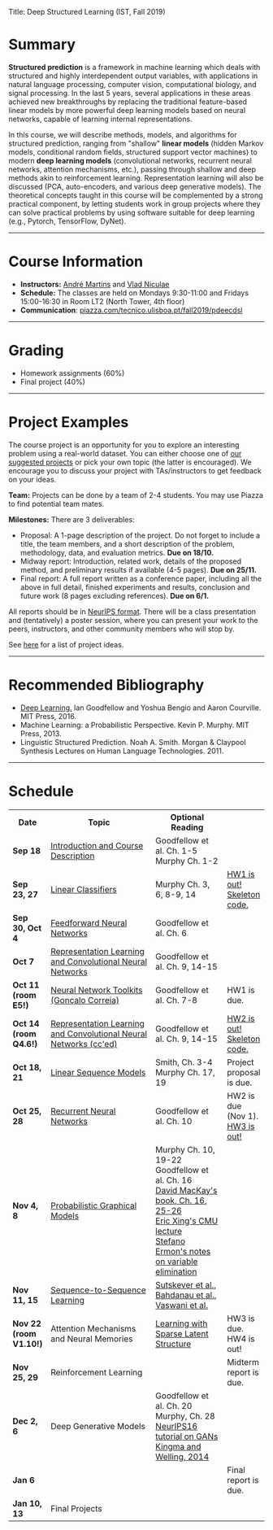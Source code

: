 Title: Deep Structured Learning (IST, Fall 2019)

# Summary

**Structured prediction** is a framework in machine learning which deals with structured and highly interdependent output variables, with applications in natural language processing, computer vision, computational biology, and signal processing.
In the last 5 years, several applications in these areas achieved new breakthroughs by replacing the traditional feature-based linear models by more powerful deep learning models based on neural networks, capable of learning internal representations.

In this course, we will describe methods, models, and algorithms for structured prediction, ranging from "shallow" **linear models** (hidden Markov models, conditional random fields, structured support vector machines) to modern **deep learning models** (convolutional networks, recurrent neural networks, attention mechanisms, etc.), passing through shallow and deep methods akin to reinforcement learning. Representation learning will also be discussed (PCA, auto-encoders, and various deep generative models).
The theoretical concepts taught in this course will be complemented by a strong practical component, by letting students work in group projects where they can solve practical problems by using software suitable for deep learning (e.g., Pytorch, TensorFlow, DyNet).

---

# Course Information

- **Instructors:** [André Martins](http://andre-martins.github.io) and [Vlad Niculae](http://vene.ro/)
- **Schedule:** The classes are held on Mondays 9:30-11:00 and Fridays 15:00-16:30 in Room LT2 (North Tower, 4th floor)
- **Communication**: [piazza.com/tecnico.ulisboa.pt/fall2019/pdeecdsl](http://piazza.com/tecnico.ulisboa.pt/fall2019/pdeecdsl)

---

# Grading

- Homework assignments (60%)
- Final project (40%)

---

# Project Examples

The course project is an opportunity for you to explore an interesting problem using a real-world dataset. You can either choose one of [our suggested projects](/pages/project-examples-for-deep-structured-learning-fall-2019.html) or pick your own topic (the latter is encouraged). We encourage you to discuss your project with TAs/instructors to get feedback on your ideas.

**Team:** Projects can be done by a team of 2-4 students. You may use Piazza to find potential team mates.

**Milestones:** There are 3 deliverables:

- Proposal: A 1-page description of the project. Do not forget to include a title, the team members, and a short description of the problem, methodology, data, and evaluation metrics. **Due on 18/10.**
- Midway report: Introduction, related work, details of the proposed method, and preliminary results if available (4-5 pages). **Due on 25/11.**
- Final report: A full report written as a conference paper, including all the above in full detail, finished experiments and results, conclusion and future work (8 pages excluding references). **Due on 6/1.**

All reports should be in [NeurIPS format](https://nips.cc/Conferences/2018/PaperInformation/StyleFiles). There will be a class presentation and (tentatively) a poster session, where you can present your work to the peers, instructors, and other community members who will stop by.

See [here](/pages/project-examples-for-deep-structured-learning-fall-2019.html) for a list of project ideas.

---

# Recommended Bibliography

- [Deep Learning.](http://www.deeplearningbook.org) Ian Goodfellow and Yoshua Bengio and Aaron Courville. MIT Press, 2016.
- Machine Learning: a Probabilistic Perspective. Kevin P. Murphy. MIT Press, 2013.
- Linguistic Structured Prediction. Noah A. Smith. Morgan & Claypool Synthesis Lectures on Human Language Technologies. 2011.

---

# Schedule

<table class="table table-condensed table-bordered table-hover">
<colgroup>
  <col span="1" style="width: 10%;">
  <col span="1" style="width: 45%;">
  <col span="1" style="width: 30%;">
  <col span="1" style="width: 15%;">
</colgroup>

<tr>
<th>Date</th>
<th>Topic</th>
<th>Optional Reading</th>
<th></th>
</tr>

<tr>
<td><b>Sep 18</b></td>
<td>
<a href="../docs/dsl2019/lecture_01.pdf">Introduction and Course Description</a>
</td>
<td>
<!--a href="http://lxmls.it.pt/2018/Figueiredo_LxMLS2018.pdf">Mário Figueiredo's LxMLS intro lecture</a><br/>
<a href="https://github.com/luispedro/talk-python-intro">Luis Pedro Coelho's intro to Python</a><br/-->
Goodfellow et al. Ch. 1-5<br/>
Murphy Ch. 1-2
</td>
<td></td>
</tr>

<tr>
<td><b>Sep 23, 27</b></td>
<td>
<!--Linear Classifiers-->
<a href="../docs/dsl2019/lecture_02.pdf">Linear Classifiers</a>
</td>
<td>
Murphy Ch. 3, 6, 8-9, 14
</td>
<td>
<a href=../docs/dsl2019/homework1.pdf>HW1 is out!</a> <a href=../docs/dsl2019/hw1.py>Skeleton code.</a> 
</td>
</tr>

<tr>
<td><b>Sep 30, Oct 4</b></td>
<td>
<!--Feedforward Neural Networks-->
<a href="../docs/dsl2019/lecture_03.pdf">Feedforward Neural Networks</a>
</td>
<td>
Goodfellow et al. Ch. 6
</td>
<td></td>
</tr>

<tr>
<td><b>Oct 7</b></td>
<td>
<a href="../docs/dsl2019/lecture_04.pdf">Representation Learning and Convolutional Neural Networks</a>
</td>
<td>
Goodfellow et al. Ch. 9, 14-15
</td>
<td></td>
</tr>

<tr>
<td><b>Oct 11 (room E5!)</b></td>
<td>
<!--Neural Network Toolkits-->
<a href="https://github.com/goncalomcorreia/pytorch-lecture">Neural Network Toolkits (Gonçalo Correia)</a>
</td>
<td>
Goodfellow et al. Ch. 7-8
</td>
<td>
HW1 is due.
</td>
</tr>

<tr>
<td><b>Oct 14 (room Q4.6!)</b></td>
<td>
<!--Representation Learning and Convolutional Neural Networks (c'ed)-->
<a href="../docs/dsl2019/lecture_04.pdf">Representation Learning and Convolutional Neural Networks (cc'ed)</a>
</td>
<td>
Goodfellow et al. Ch. 9, 14-15
</td>
<td>
<a href=../docs/dsl2019/homework2.pdf>HW2 is out!</a> <a href=../docs/dsl2019/hw2_code.tar.gz>Skeleton code.</a> 
</td>
</tr>

<tr>
<td><b>Oct 18, 21</b></td>
<td>
<a href="../docs/dsl2019/lecture_05.pdf">Linear Sequence Models</a>
</td>
<td>
Smith, Ch. 3-4<br/>
Murphy Ch. 17, 19
</td>
<td>Project proposal is due.</td>
</tr>

<tr>
<td><b>Oct 25, 28</b></td>
<td>
<a href="../docs/dsl2019/lecture_06.pdf">Recurrent Neural Networks</a>
</td>
<td>
Goodfellow et al. Ch. 10
</td>
<td>
HW2 is due (Nov 1).<br/>
<a href=../docs/dsl2019/homework3.pdf>HW3 is out!</a>
</td>
</tr>

<tr>
<td><b>Nov 4, 8</b></td>
<td>
<a href="../docs/dsl2019/lecture_07.pdf">Probabilistic Graphical Models</a>
</td>
<td>
Murphy Ch. 10, 19-22<br/>
Goodfellow et al. Ch. 16<br/>
<a href="http://www.inference.org.uk/itprnn/book.pdf">David MacKay's book, Ch. 16, 25-26</a><br/>
<a href="https://sailinglab.github.io/pgm-spring-2019/notes/lecture-04">Eric Xing's CMU lecture</a><br/>
<a href="https://ermongroup.github.io/cs228-notes/inference/ve">Stefano Ermon's notes on variable elimination</a>
</td>
<td></td>
</tr>

<tr>
<td><b>Nov 11, 15</b></td>
<td>
<a href="../docs/dsl2019/lecture_08.pdf">Sequence-to-Sequence Learning</a>
</td>
<td>
<a href="https://papers.nips.cc/paper/5346-sequence-to-sequence-learning-with-neural-networks.pdf">Sutskever et al.</a>, 
<a href="https://arxiv.org/pdf/1409.0473.pdf">Bahdanau et al.</a>,
<a href="https://papers.nips.cc/paper/7181-attention-is-all-you-need.pdf">Vaswani et al.</a>
</td>
<td></td>
</tr>

<tr>
<td><b>Nov 22 (room V1.10!)</b></td>
<td>
Attention Mechanisms and Neural Memories
<!--a href="../docs/dsl2018/lecture_10.pdf">Attention Mechanisms and Neural Memories</a><br/-->
<!--a href="../docs/dsl2018/attention.pdf">Guest lecture: Vlad Niculae</a-->
</td>
<td>
<a href="https://vene.ro/talks/18-sparsemap-amsterdam.pdf">Learning with Sparse Latent Structure</a>
</td>
<td>HW3 is due.<br/>
HW4 is out!
<!--a href=../docs/dsl2018/homework4.pdf>HW4 is out!</a-->
</td>
</tr>

<tr>
<td><b>Nov 25, 29</b></td>
<td>
Reinforcement Learning
<!--a href="../docs/dsl2018/DeepRL.pdf">Deep Reinforcement Learning</a><br/-->
<!--a href="../docs/dsl2018/taxi.py">Game of Taxi</a><br/-->
<!--Guest lecture: Francisco Melo-->
</td>
<td>
</td>
<td>
Midterm report is due.
</td>
</tr>

<tr>
<td><b>Dec 2, 6</b></td>
<td>
Deep Generative Models
<!--a href="../docs/dsl2018/lecture_12.pdf">Deep Generative Models</a><br/-->
</td>
<td>
Goodfellow et al. Ch. 20<br/>
Murphy, Ch. 28<br/>
<a href="http://www.iangoodfellow.com/slides/2016-12-04-NIPS.pdf">NeurIPS16 tutorial on GANs</a><br/>
<a href="https://arxiv.org/abs/1312.6114">Kingma and Welling, 2014</a><br/>
</td>
<td></td>
</tr>

<tr>
<td><b>Jan 6</b></td>
<td></td>
<td>
</td>
<td>
Final report is due.
</td>
</tr>

<tr>
<td><b>Jan 10, 13</b></td>
<td>Final Projects</td>
<td>
</td>
<td></td>
</tr>

</table>
